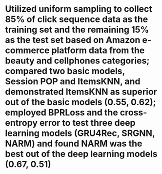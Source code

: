 # Utilized uniform sampling to collect 85% of click sequence data as the training set and the remaining 15% as the test set based on Amazon e-commerce platform data from the beauty and cellphones categories; compared two basic models, Session POP and ItemsKNN, and demonstrated ItemsKNN as superior out of the basic models (0.55, 0.62); employed BPRLoss and the cross-entropy error to test three deep learning models (GRU4Rec, SRGNN, NARM)  and found NARM was the best out of the deep learning models (0.67, 0.51)
